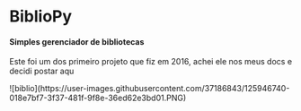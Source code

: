 # BiblioPy
<h4>Simples gerenciador de bibliotecas</h4>
<p>Este foi um dos primeiro projeto que fiz em 2016, achei ele nos meus docs e decidi postar aqu</p>
![biblio](https://user-images.githubusercontent.com/37186843/125946740-018e7bf7-3f37-481f-9f8e-36ed62e3bd01.PNG)
